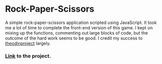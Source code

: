 # Rock-Paper-Scissors
 A simple rock-paper-scissors application scripted using JavaScript.
 It took me a lot of time to complete the front-end version of this game. 
 I kept on mixing up the functions, commenting out large blocks of code, but the outcome of the hard work seems to be good.
 I credit my success to [theodinproject](http://theodinproject.com) largely.
 ### [Link](https://ventuscoder.github.io/rock-paper-scissors/) to the project.
